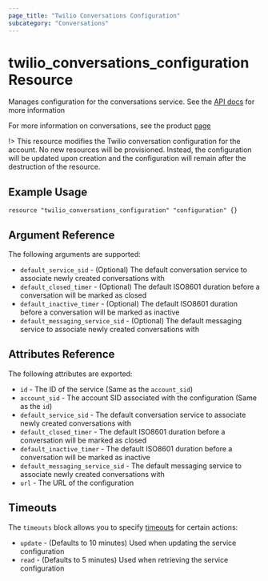 ```yaml
---
page_title: "Twilio Conversations Configuration"
subcategory: "Conversations"
---
```


# twilio_conversations_configuration Resource

Manages configuration for the conversations service. See the [API docs](https://www.twilio.com/docs/conversations/api/configuration-resource) for more information

For more information on conversations, see the product [page](https://www.twilio.com/conversations)

!> This resource modifies the Twilio conversation configuration for the account. No new resources will be provisioned. Instead, the configuration will be updated upon creation and the configuration will remain after the destruction of the resource.

## Example Usage

```hcl
resource "twilio_conversations_configuration" "configuration" {}
```

## Argument Reference

The following arguments are supported:

- `default_service_sid` - (Optional) The default conversation service to associate newly created conversations with
- `default_closed_timer` - (Optional) The default ISO8601 duration before a conversation will be marked as closed
- `default_inactive_timer` - (Optional) The default ISO8601 duration before a conversation will be marked as inactive
- `default_messaging_service_sid` - (Optional) The default messaging service to associate newly created conversations with

## Attributes Reference

The following attributes are exported:

- `id` - The ID of the service (Same as the `account_sid`)
- `account_sid` - The account SID associated with the configuration (Same as the `id`)
- `default_service_sid` - The default conversation service to associate newly created conversations with
- `default_closed_timer` - The default ISO8601 duration before a conversation will be marked as closed
- `default_inactive_timer` - The default ISO8601 duration before a conversation will be marked as inactive
- `default_messaging_service_sid` - The default messaging service to associate newly created conversations with
- `url` - The URL of the configuration

## Timeouts

The `timeouts` block allows you to specify [timeouts](https://www.terraform.io/docs/configuration/resources.html#timeouts) for certain actions:

- `update` - (Defaults to 10 minutes) Used when updating the service configuration
- `read` - (Defaults to 5 minutes) Used when retrieving the service configuration
